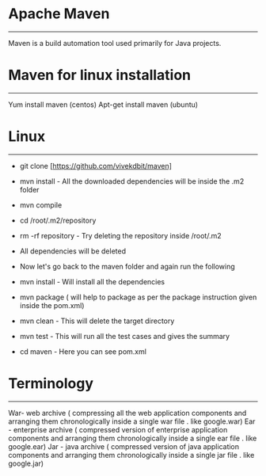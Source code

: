 # Apache Maven
---------------------
Maven is a build automation tool used primarily for Java projects.

# Maven for linux installation
---------------------
Yum install maven (centos)
Apt-get install maven (ubuntu)

# Linux 
---------------------
- git clone [https://github.com/vivekdbit/maven]
- mvn install - All the downloaded dependencies will be inside the .m2 folder
- mvn compile 
- cd /root/.m2/repository
- rm -rf repository - Try deleting the repository inside /root/.m2

- All dependencies will be deleted 
- Now let's go back to the maven folder and again run the following
- mvn install - Will install all the dependencies
- mvn package ( will help to package as per the package instruction given inside the pom.xml)
- mvn clean - This will delete the target directory 
- mvn test - This will run all the test cases and gives the summary 
- cd maven - Here you can see pom.xml

# Terminology
---------------------
War- web archive ( compressing all the web application components and arranging them chronologically inside a single war file . like google.war)
Ear - enterprise archive ( compressed version of enterprise application components and arranging them chronologically inside a single ear file . like google.ear)
Jar - java archive  ( compressed version of java application components and arranging them chronologically inside a single jar file . like google.jar)